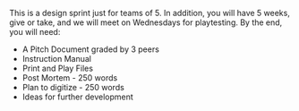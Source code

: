 This is a design sprint just for teams of 5. In addition, you will have 5 weeks, give or take, and we will meet on Wednesdays for playtesting. By the end, you will need: 

* A Pitch Document graded by 3 peers
* Instruction Manual
* Print and Play Files
* Post Mortem - 250 words
* Plan to digitize - 250 words
* Ideas for further development


